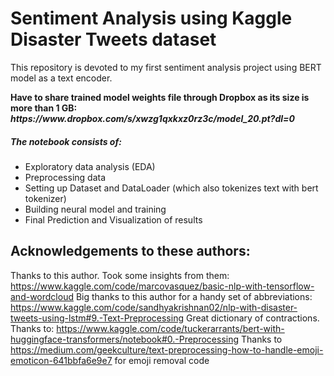 # Sentiment Analysis using Kaggle Disaster Tweets dataset

<p> This repository is devoted to my first sentiment analysis project using BERT model as a text encoder.</p>
<p><b>Have to share trained model weights file through Dropbox as its size is more than 1 GB: <i>https://www.dropbox.com/s/xwzg1qxkxz0rz3c/model_20.pt?dl=0</i></b></p>

##### The notebook consists of:
- Exploratory data analysis (EDA)
- Preprocessing data
- Setting up Dataset and DataLoader (which also tokenizes text with bert tokenizer)
- Building neural model and training
- Final Prediction and Visualization of results


## Acknowledgements to these authors:
Thanks to this author. Took some insights from them: https://www.kaggle.com/code/marcovasquez/basic-nlp-with-tensorflow-and-wordcloud
Big thanks to this author for a handy set of abbreviations: https://www.kaggle.com/code/sandhyakrishnan02/nlp-with-disaster-tweets-using-lstm#9.-Text-Preprocessing
Great dictionary of contractions. Thanks to: https://www.kaggle.com/code/tuckerarrants/bert-with-huggingface-transformers/notebook#0.-Preprocessing
Thanks to https://medium.com/geekculture/text-preprocessing-how-to-handle-emoji-emoticon-641bbfa6e9e7 for emoji removal code
